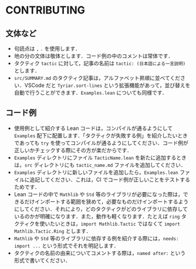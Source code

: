 # CONTRIBUTING

## 文体など

* 句読点は `,` `.` を使用します．
* 地の分の文体は敬体とします．コード例の中のコメントは常体です．
* タクティク `tactic` に対して，記事の名前は `tactic: (日本語による一言説明)` とします．
* `src/SUMMARY.md` のタクティク記事は，アルファベット昇順に並べてください．VSCode だと `Tyriar.sort-lines` という拡張機能があって，並び替えを自動で行うことができます．`Examples.lean` についても同様です．

## コード例

* 使用例として紹介する Lean コードは，コンパイルが通るようにして `Examples` 配下に配置します．「タクティクが失敗する例」を紹介したいときであっても `try` を使ってコンパイルが通るようにしてください．コード例が正しいかチェックする際にその方が楽だからです．
* `Examples` ディレクトリにファイル `TacticName.lean` を新たに追加するときは，`src` ディレクトリにも `tactic_name.md` ファイルを追加してください．
* `Examples` ディレクトリに新しいファイルを追加したら，`Examples.lean` ファイルに追記してください．これは，CI でコード例が正しいことをテストするためです．
* Lean コードの中で `Mathlib` や `Std` 等のライブラリが必要になった際は，できるだけインポートする範囲を狭めて，必要なものだけインポートするようにしてください．それにより，どのタクティクがどのライブラリに依存しているのかが明確になります．また，動作も軽くなります．たとえば `ring` タクティクを使いたいときは，`import Mathlib.Tactic` ではなくて `import Mathlib.Tactic.Ring` とします．
* `Mathlib` や `Std` 等のライブラリに依存する例を紹介する際には，`needs: import ...` という形式でそれを明記します．
* タクティクの名前の由来についてコメントする際は，`named after:` という形式で書いてください．
